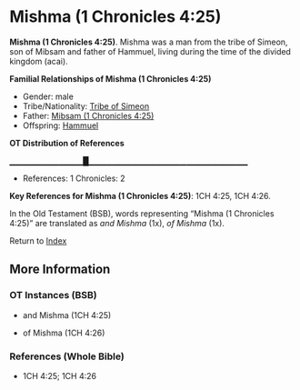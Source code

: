 # Mishma (1 Chronicles 4:25)
**Mishma (1 Chronicles 4:25)**. 
Mishma was a man from the tribe of Simeon, son of Mibsam and father of Hammuel, living during the time of the divided kingdom (acai). 




**Familial Relationships of Mishma (1 Chronicles 4:25)**


* Gender: male
* Tribe/Nationality: [Tribe of Simeon](../../../groups/md/acai/Simeon.md)
* Father: [Mibsam (1 Chronicles 4:25)](Mibsam.2.md)
* Offspring: [Hammuel](Hammuel.md)


**OT Distribution of References**

▁▁▁▁▁▁▁▁▁▁▁▁█▁▁▁▁▁▁▁▁▁▁▁▁▁▁▁▁▁▁▁▁▁▁▁▁▁▁
* References: 1 Chronicles: 2



**Key References for Mishma (1 Chronicles 4:25)**: 
1CH 4:25, 1CH 4:26. 


In the Old Testament (BSB), words representing “Mishma (1 Chronicles 4:25)” are translated as 
*and Mishma* (1x), *of Mishma* (1x). 




Return to [Index](00-Index.md)

## More Information

### OT Instances (BSB)

* and Mishma (1CH 4:25)

* of Mishma (1CH 4:26)



### References (Whole Bible)

* 1CH 4:25; 1CH 4:26



